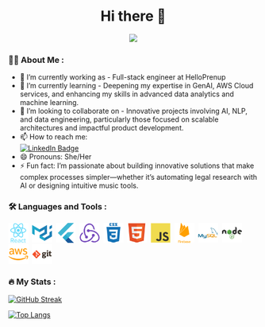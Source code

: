                                                                                  
<div align="center">
    <h1>Hi there 👋</h1>
</div>
<div id="header" align="center">
  <img src="https://media3.giphy.com/media/v1.Y2lkPTc5MGI3NjExY2V1ZjR4bjZvNHRkMG1hcjgwOWQ3eWJhYWdxNG10dzhudGE2emtobyZlcD12MV9pbnRlcm5hbF9naWZfYnlfaWQmY3Q9Zw/7Gc0z3LjGFPKHB32pE/giphy.gif" width="100"/>
</div>

### :woman_technologist: About Me :
- 🔭 I’m currently working as - Full-stack engineer at HelloPrenup
- 🌱 I’m currently learning - Deepening my expertise in GenAI, AWS Cloud services, and enhancing my skills in advanced data analytics and machine learning.
- 👯 I’m looking to collaborate on - Innovative projects involving AI, NLP, and data engineering, particularly those focused on scalable architectures and impactful product development.
- 📫 How to reach me:
  <div id="badges">
    <a href="https://www.linkedin.com/in/anitta13varghese/">
    <img src="https://img.shields.io/badge/LinkedIn-blue?style=for-the-badge&logo=linkedin&logoColor=white" alt="LinkedIn Badge"/>
    </a>
  </div>
- 😄 Pronouns: She/Her
- ⚡ Fun fact: I’m passionate about building innovative solutions that make complex processes simpler—whether it’s automating legal research with AI or designing intuitive music tools.

### :hammer_and_wrench: Languages and Tools :
<div>
  <img src="https://github.com/devicons/devicon/blob/master/icons/react/react-original-wordmark.svg" title="React" alt="React" width="40" height="40"/>&nbsp;
  <img src="https://github.com/devicons/devicon/blob/master/icons/materialui/materialui-original.svg" title="Material UI" alt="Material UI" width="40" height="40"/>&nbsp;
  <img src="https://github.com/devicons/devicon/blob/master/icons/flutter/flutter-original.svg" title="Flutter" alt="Flutter" width="40" height="40"/>&nbsp;
  <img src="https://github.com/devicons/devicon/blob/master/icons/redux/redux-original.svg" title="Redux" alt="Redux " width="40" height="40"/>&nbsp;
  <img src="https://github.com/devicons/devicon/blob/master/icons/css3/css3-plain-wordmark.svg"  title="CSS3" alt="CSS" width="40" height="40"/>&nbsp;
  <img src="https://github.com/devicons/devicon/blob/master/icons/html5/html5-original.svg" title="HTML5" alt="HTML" width="40" height="40"/>&nbsp;
  <img src="https://github.com/devicons/devicon/blob/master/icons/javascript/javascript-original.svg" title="JavaScript" alt="JavaScript" width="40" height="40"/>&nbsp;
  <img src="https://github.com/devicons/devicon/blob/master/icons/firebase/firebase-plain-wordmark.svg" title="Firebase" alt="Firebase" width="40" height="40"/>&nbsp;
  <img src="https://github.com/devicons/devicon/blob/master/icons/mysql/mysql-original-wordmark.svg" title="MySQL"  alt="MySQL" width="40" height="40"/>&nbsp;
  <img src="https://github.com/devicons/devicon/blob/master/icons/nodejs/nodejs-original-wordmark.svg" title="NodeJS" alt="NodeJS" width="40" height="40"/>&nbsp;
  <img src="https://github.com/devicons/devicon/blob/master/icons/amazonwebservices/amazonwebservices-plain-wordmark.svg" title="AWS" alt="AWS" width="40" height="40"/>&nbsp;
  <img src="https://github.com/devicons/devicon/blob/master/icons/git/git-original-wordmark.svg" title="Git" **alt="Git" width="40" height="40"/>
</div>

### :fire: My Stats :
[![GitHub Streak](https://github-readme-streak-stats.herokuapp.com?user=anittavargh)](https://git.io/streak-stats)

[![Top Langs](https://github-readme-stats.vercel.app/api/top-langs/?username=anittavargh)](https://github.com/anuraghazra/github-readme-stats)


